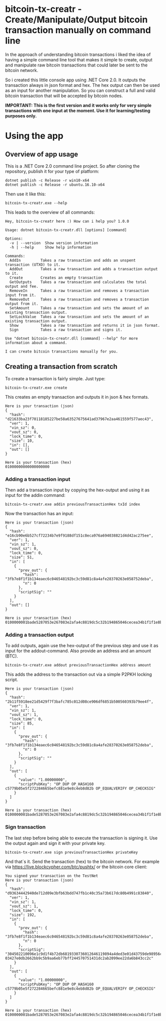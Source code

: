 # bitcoin-tx-creatr - Create/Manipulate/Output bitcoin transaction manually on command line

In the approach of understanding bitcoin transactions i liked the idea of having a simple command line tool that makes it simple to create, output and manipulate raw bitcoin transactions that could later be sent to the bitcoin network.

So i created this little console app using .NET Core 2.0. It outputs the transaction always in json format and hex. The hex output can then be used as an input for another manipulation. So you can construct a full and valid bitcoin transaction that will be accepted by bitcoin nodes.

<b>IMPORTANT: This is the first version and it works only for very simple transactions with one input at the moment. Use it for learning/testing purposes only.</b>

# Using the app
## Overview of app usage

This is a .NET Core 2.0 command line project. So after cloning the repository, publish it for your type of platform:
```
dotnet publish -c Release -r win10-x64
dotnet publish -c Release -r ubuntu.16.10-x64
```

Then use it like this:
```
bitcoin-tx-creatr.exe --help
```

This leads to the overview of all commands:
```
Hey, bitcoin-tx-creatr here :) How can i help you? 1.0.0

Usage: dotnet bitcoin-tx-creatr.dll [options] [command]

Options:
  -v | --version  Show version information
  -h | --help     Show help information

Commands:
  AddIn         Takes a raw transaction and adds an unspent transaction (UTXO) to it.
  AddOut        Takes a raw transaction and adds a transaction output to it.
  Create        Creates an empty transaction
  GetOutputs    Takes a raw transaction and calculates the total output and fee.
  RemoveIn      Takes a raw transaction and removes a transaction input from it.
  RemoveOut     Takes a raw transaction and removes a transaction output from it.
  SetAmount     Takes a raw transaction and sets the amount of an existing transaction output.
  SetLockValue  Takes a raw transaction and sets the amount of an existing transaction output.
  Show          Takes a raw transaction and returns it in json format.
  Sign          Takes a raw transaction and signs it.

Use "dotnet bitcoin-tx-creatr.dll [command] --help" for more information about a command.

I can create bitcoin transactions manually for you.
```

## Creating a transaction from scratch

To create a transaction is fairly simple. Just type:
```
bitcoin-tx-creatr.exe create
```

This creates an empty transaction and outputs it in json & hex formats.
```
Here is your transaction (json)
{
  "hash": "d21633ba23f70118185227be58a63527675641ad37967e2aa461559f577aec43",
  "ver": 1,
  "vin_sz": 0,
  "vout_sz": 0,
  "lock_time": 0,
  "size": 10,
  "in": [],
  "out": []
}

Here is your transaction (hex)
01000000000000000000
```

### Adding a transaction input

Then add a transaction input by copying the hex-output and using it as input for the addin command:
```
bitcoin-tx-creatr.exe addin previousTransactionHex txId index
```

Now the transaction has an input:
```
Here is your transaction (json)
{
  "hash": "e16cb90e6b527cf72234b7e9f9188df151c8eca976a694038821d4d42ac275ee",
  "ver": 1,
  "vin_sz": 1,
  "vout_sz": 0,
  "lock_time": 0,
  "size": 51,
  "in": [
    {
      "prev_out": {
        "hash": "3fb7e8f1f1b134eaec6c046548192bc3c59d81c8a4afe28370263e058752deba",
        "n": 0
      },
      "scriptSig": ""
    }
  ],
  "out": []
}

Here is your transaction (hex)
0100000001bade5287053e267083e2afa4c8819dc5c32b194865046cecea34b1f1f1e8b73f0000000000ffffffff0000000000
```

### Adding a transaction output

To add outputs, again use the hex-output of the previous step and use it as input for the addout-command. Also provide an address and an amount (BTC).
```
bitcoin-tx-creatr.exe addout previousTransactionHex address amount
```

This adds the address to the transaction out via a simple P2PKH locking script.
```
Here is your transaction (json)
{
  "hash": "2b11f5918ee21d5429f7f3bafc785c012d08ce906df6851b500560393b79ee4f",
  "ver": 1,
  "vin_sz": 1,
  "vout_sz": 1,
  "lock_time": 0,
  "size": 85,
  "in": [
    {
      "prev_out": {
        "hash": "3fb7e8f1f1b134eaec6c046548192bc3c59d81c8a4afe28370263e058752deba",
        "n": 0
      },
      "scriptSig": ""
    }
  ],
  "out": [
    {
      "value": "1.00000000",
      "scriptPubKey": "OP_DUP OP_HASH160 c5779b05e5f272284665befc881e9e8c4eb8d82b OP_EQUALVERIFY OP_CHECKSIG"
    }
  ]
}

Here is your transaction (hex)
0100000001bade5287053e267083e2afa4c8819dc5c32b194865046cecea34b1f1f1e8b73f0000000000ffffffff0100e1f505000000001976a914c5779b05e5f272284665befc881e9e8c4eb8d82b88ac00000000
```

### Sign transaction

The last step before being able to execute the transaction is signing it. Use the output again and sign it with your private key.
```
bitcoin-tx-creatr.exe sign previousTransactionHex privateKey
```

And that´s it. Send the transaction (hex) to the bitcoin network. For example via https://live.blockcypher.com/btc/pushtx/ or the bitcoin core client:
```
You signed your transaction on the TestNet
Here is your transaction (json)
{
  "hash": "d93634442940de712d09e3bfb63bdd747fb1c40c35a73b617dc80b4991c83840",
  "ver": 1,
  "vin_sz": 1,
  "vout_sz": 1,
  "lock_time": 0,
  "size": 192,
  "in": [
    {
      "prev_out": {
        "hash": "3fb7e8f1f1b134eaec6c046548192bc3c59d81c8a4afe28370263e058752deba",
        "n": 0
      },
      "scriptSig": "304502210096e1c9d1f4b72db6819330736012646119894a4ded3e01d43759de98956c77e302205e588345e63b1e07d8dd8d222facdb8e208b3b7e9e7e0090a20bc479f85ddbb501 03427e0db2662bb9c5b9aa6eb77bff244570751431dc2ab2099ee22da6b843cc2c"
    }
  ],
  "out": [
    {
      "value": "1.00000000",
      "scriptPubKey": "OP_DUP OP_HASH160 c5779b05e5f272284665befc881e9e8c4eb8d82b OP_EQUALVERIFY OP_CHECKSIG"
    }
  ]
}

Here is your transaction (hex)
0100000001bade5287053e267083e2afa4c8819dc5c32b194865046cecea34b1f1f1e8b73f000000006b48304502210096e1c9d1f4b72db6819330736012646119894a4ded3e01d43759de98956c77e302205e588345e63b1e07d8dd8d222facdb8e208b3b7e9e7e0090a20bc479f85ddbb5012103427e0db2662bb9c5b9aa6eb77bff244570751431dc2ab2099ee22da6b843cc2cffffffff0100e1f505000000001976a914c5779b05e5f272284665befc881e9e8c4eb8d82b88ac00000000
```
